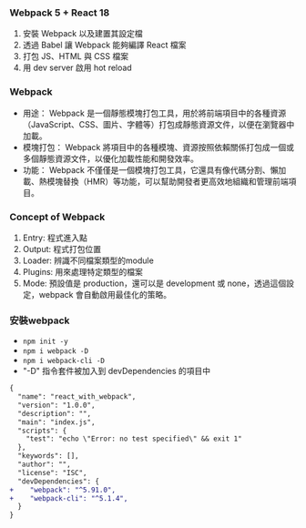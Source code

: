 
### Webpack 5 + React 18
1. 安裝 Webpack 以及建置其設定檔
2. 透過 Babel 讓 Webpack 能夠編譯 React 檔案
3. 打包 JS、HTML 與 CSS 檔案
4. 用 dev server 啟用 hot reload

### Webpack
- 用途： Webpack 是一個靜態模塊打包工具，用於將前端項目中的各種資源（JavaScript、CSS、圖片、字體等）打包成靜態資源文件，以便在瀏覽器中加載。
- 模塊打包： Webpack 將項目中的各種模塊、資源按照依賴關係打包成一個或多個靜態資源文件，以優化加載性能和開發效率。
- 功能： Webpack 不僅僅是一個模塊打包工具，它還具有像代碼分割、懶加載、熱模塊替換（HMR）等功能，可以幫助開發者更高效地組織和管理前端項目。
  
### Concept of Webpack
1. Entry: 程式進入點
2. Output: 程式打包位置
3. Loader: 辨識不同檔案類型的module
4. Plugins: 用來處理特定類型的檔案
5. Mode: 預設值是 production，還可以是 development 或 none，透過這個設定，webpack 會自動啟用最佳化的策略。

### 安裝webpack
- `npm init -y`
- `npm i webpack -D`
- `npm i webpack-cli -D`
- "-D" 指令套件被加入到 devDependencies 的項目中

```diff
{
  "name": "react_with_webpack",
  "version": "1.0.0",
  "description": "",
  "main": "index.js",
  "scripts": {
    "test": "echo \"Error: no test specified\" && exit 1"
  },
  "keywords": [],
  "author": "",
  "license": "ISC",
  "devDependencies": {
+    "webpack": "^5.91.0",
+    "webpack-cli": "^5.1.4",
  }
}

```
